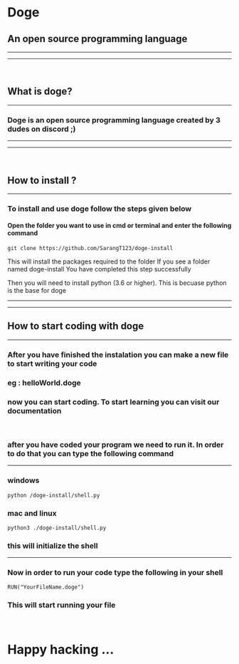 # Doge
## An open source programming language
---------------------
-----------------------------
<br>

## What is doge?
------------------------
 ### Doge is an open source programming language created by 3 dudes on discord ;)

 ---
 ---

<br>

## How to install ?
---
### To install and use doge follow the steps given below

#### Open the folder you want to use in cmd or terminal and enter the following command 
```
git clone https://github.com/SarangT123/doge-install
```
This will install the packages required to the folder 
If you see a folder named doge-install You have completed this step successfully

Then you will need to install python (3.6 or higher). This is becuase python is the base for doge

---
---

## How to start coding with doge
---
### After you have finished the instalation you can make a new file to start writing your code 
### eg : helloWorld.doge

### now you can start coding. To start learning you can visit our documentation

<br>

### after you have coded your program we need to run it. In order to do that you can type the following command 
---
### windows 
```
python /doge-install/shell.py
```

### mac and linux
```
python3 ./doge-install/shell.py
```

### this will initialize the shell 

---
### Now in order to run your code type the following in your shell 

```
RUN("YourFileName.doge")
```

### This will start running your file

<br>

# Happy hacking ...